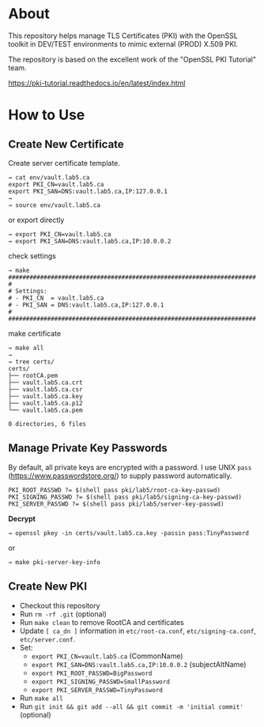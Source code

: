 # About

This repository helps manage TLS Certificates (PKI) with the OpenSSL toolkit in DEV/TEST environments to mimic external (PROD) X.509 PKI.

The repository is based on the excellent work of the "OpenSSL PKI Tutorial" team.

https://pki-tutorial.readthedocs.io/en/latest/index.html

# How to Use

## Create New Certificate

Create server certificate template.

```
→ cat env/vault.lab5.ca
export PKI_CN=vault.lab5.ca
export PKI_SAN=DNS:vault.lab5.ca,IP:127.0.0.1
→
→ source env/vault.lab5.ca
```

or export directly

```
→ export PKI_CN=vault.lab5.ca
→ export PKI_SAN=DNS:vault.lab5.ca,IP:10.0.0.2
```

check settings

```
→ make
######################################################################
#
# Settings:
# - PKI_CN  = vault.lab5.ca
# - PKI_SAN = DNS:vault.lab5.ca,IP:127.0.0.1
#
######################################################################
```

make certificate

```
→ make all
→
→ tree certs/
certs/
├── rootCA.pem
├── vault.lab5.ca.crt
├── vault.lab5.ca.csr
├── vault.lab5.ca.key
├── vault.lab5.ca.p12
└── vault.lab5.ca.pem

0 directories, 6 files
```

## Manage Private Key Passwords

By default, all private keys are encrypted with a password. I use UNIX `pass` (https://www.passwordstore.org/) to supply password automatically.

```
PKI_ROOT_PASSWD ?= $(shell pass pki/lab5/root-ca-key-passwd)
PKI_SIGNING_PASSWD ?= $(shell pass pki/lab5/signing-ca-key-passwd)
PKI_SERVER_PASSWD ?= $(shell pass pki/lab5/server-key-passwd)
```

**Decrypt**

```
→ openssl pkey -in certs/vault.lab5.ca.key -passin pass:TinyPassword
```

or

```
→ make pki-server-key-info
```

## Create New PKI

- Checkout this repository
- Run `rm -rf .git` (optional)
- Run `make clean` to remove RootCA and certificates
- Update `[ ca_dn ]` information in `etc/root-ca.conf`, `etc/signing-ca.conf`, `etc/server.conf`.
- Set:
  - `export PKI_CN=vault.lab5.ca` (CommonName)
  - `export PKI_SAN=DNS:vault.lab5.ca,IP:10.0.0.2` (subjectAltName)
  - `export PKI_ROOT_PASSWD=BigPassword`
  - `export PKI_SIGNING_PASSWD=SmallPassword`
  - `export PKI_SERVER_PASSWD=TinyPassword`
- Run `make all`
- Run `git init && git add --all && git commit -m 'initial commit'` (optional)
